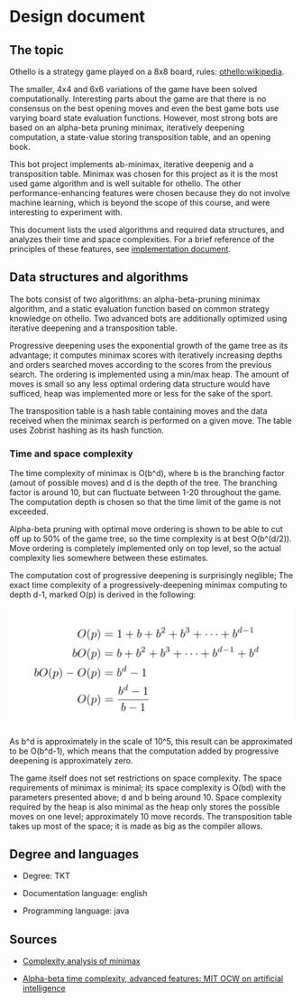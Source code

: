 <!--Määrittelydokumentti

    Mitä algoritmeja ja tietorakenteita toteutat työssäsi
    Mitä ongelmaa ratkaiset ja miksi valitsit kyseiset algoritmit/tietorakenteet
    Mitä syötteitä ohjelma saa ja miten näitä käytetään
    Tavoitteena olevat aika- ja tilavaativuudet (m.m. O-analyysit)
    Lähteet
    Kurssin hallintaan liittyvistä syistä määrittelydokumentissä tulee mainita opinto-ohjelma johon kuulut. Esimerkiksi tietojenkäsittelytieteen kandidaatti (TKT) tai bachelor’s in science (bSc)
    Määrittelydokumentissa tulee myös mainita projektin dokumentaatiossa käytetty kieli (todennäköisesti sama kuin määrittelydokumentin kieli). Projektin koodin, kommenttien ja dokumenttien teksti on valitulla kielellä. Tyypillisesti Suomi tai Englanti. Tämä vaatimus liittyy projektin puolen välin paikkeilla järjestettäviin koodikatselmointeihin. Tavoitteena on että projektien sisäiset kielivalinnat ovat johdonmukaisia.
-->

# Design document

## The topic

Othello is a strategy game played on a 8x8 board, rules: [othello:wikipedia](https://en.wikipedia.org/wiki/Reversi).

The smaller, 4x4 and 6x6 variations of the game have been solved computationally. Interesting parts about the game are that there is no consensus on the best opening moves and even the best game bots use varying board state evaluation functions. However, most strong bots are based on an alpha-beta pruning minimax, iteratively deepening computation, a state-value storing transposition table, and an opening book.

This bot project implements ab-minimax, iterative deepenig and a transposition table. Minimax was chosen for this project as it is the most used game algorithm and is well suitable for othello. The other performance-enhancing features were chosen because they do not involve machine learning, which is beyond the scope of this course, and were interesting to experiment with.

This document lists the used algorithms and required data structures, and analyzes their time and space complexities. For a brief reference of the principles of these features, see [implementation document](https://github.com/korolainenriikka/Jani/edit/master/documentation/implementation.md).

## Data structures and algorithms

The bots consist of two algorithms: an alpha-beta-pruning minimax algorithm, and a static evaluation function based on common strategy knowledge on othello. Two advanced bots are additionally optimized using iterative deepening and a transposition table.

Progressive deepening uses the exponential growth of the game tree as its advantage; it computes minimax scores with iteratively increasing depths and orders searched moves according to the scores from the previous search. The ordering is implemented using a min/max heap. The amount of moves is small so any less optimal ordering data structure would have sufficed, heap was implemented more or less for the sake of the sport.

The transposition table is a hash table containing moves and the data received when the minimax search is performed on a given move. The table uses Zobrist hashing as its hash function.

### Time and space complexity

The time complexity of minimax is O(b^d), where b is the branching factor (amout of possible moves) and d is the depth of the tree. The branching factor is around 10, but can fluctuate between 1-20 throughout the game. The computation depth is chosen so that the time limit of the game is not exceeded.

Alpha-beta pruning with optimal move ordering is shown to be able to cut off up to 50% of the game tree, so the time complexity is at best O(b^(d/2)). Move ordering is completely implemented only on top level, so the actual complexity lies somewhere between these estimates.

The computation cost of progressive deepening is surprisingly neglible; The exact time complexity of a progressively-deepening minimax computing to depth d-1, marked O(p) is derived in the following:

<img src="https://github.com/korolainenriikka/Jani/blob/master/documentation/images/prgrsO.png"/>

As b^d is approximately in the scale of 10^5, this result can be approximated to be O(b^d-1), which means that the computation added by progressive deepening is approximately zero.

The game itself does not set restrictions on space complexity. The space requirements of minimax is minimal; its space complexity is O(bd) with the parameters presented above; d and b being around 10. Space complexity required by the heap is also minimal as the heap only stores the possible moves on one level; approximately 10 move records. The transposition table takes up most of the space; it is made as big as the compiler allows.

## Degree and languages

* Degree: TKT

* Documentation language: english

* Programming language: java

## Sources

* [Complexity analysis of minimax](https://cis.temple.edu/~vasilis/Courses/CIS603/Lectures/l7.html)

* [Alpha-beta time complexity, advanced features: MIT OCW on artificial intelligence](https://ocw.mit.edu/courses/electrical-engineering-and-computer-science/6-034-artificial-intelligence-fall-2010/lecture-videos/)

